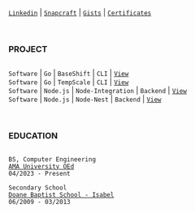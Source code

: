 [`Linkedin`](https://www.linkedin.com/in/kentlouisetonino) | [`Snapcraft`](https://snapcraft.io/publisher/kentlouisetonino) | [`Gists`](https://gist.github.com/kentlouisetonino) | [`Certificates`](https://github.com/kentlouisetonino/certificates)

<br />

### PROJECT
##
``Software`` | ``Go`` | ``BaseShift`` | ``CLI`` | [`View`](https://github.com/kentlouisetonino/baseshift) <br />
``Software`` | ``Go`` | ``TempScale`` | ``CLI`` | [`View`](https://github.com/kentlouisetonino/tempscale) <br />
``Software`` | ``Node.js`` | ``Node-Integration`` | ``Backend`` | [`View`](https://github.com/kentlouisetonino/node-backend) <br />
``Software`` | ``Node.js`` | ``Node-Nest`` | ``Backend`` | [`View`](https://github.com/kentlouisetonino/node-nest) <br />

<br />

### EDUCATION
##
``BS, Computer Engineering`` <br />
[`AMA University OEd`](https://www.ama.edu.ph/bachelor-of-science-in-computer-engineering/) <br />
``04/2023 - Present`` <br />

``Secondary School`` <br />
[`Doane Baptist School - Isabel`](https://drive.google.com/file/d/1-RjQ7ug_pgxH-k9-z3arDKfdoH6eFH7I/view?usp=sharing) <br />
``06/2009 - 03/2013``
